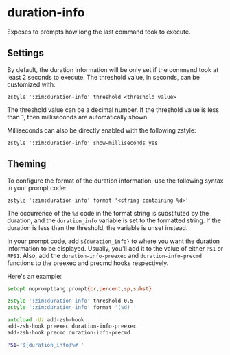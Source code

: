duration-info
=============

Exposes to prompts how long the last command took to execute.

Settings
--------

By default, the duration information will be only set if the command took at
least 2 seconds to execute. The threshold value, in seconds, can be customized
with:

    zstyle ':zim:duration-info' threshold <threshold value>

The threshold value can be a decimal number. If the threshold value is less than
1, then milliseconds are automatically shown.

Milliseconds can also be directly enabled with the following zstyle:

    zstyle ':zim:duration-info' show-milliseconds yes

Theming
-------

To configure the format of the duration information, use the following syntax in
your prompt code:

    zstyle ':zim:duration-info' format '<string containing %d>'

The occurrence of the `%d` code in the format string is substituted by the
duration, and the `duration_info` variable is set to the formatted string. If
the duration is less than the threshold, the variable is unset instead.

In your prompt code, add `${duration_info}` to where you want the duration
information to be displayed. Usually, you'll add it to the value of either `PS1`
or `RPS1`. Also, add the `duration-info-preexec` and `duration-info-precmd`
functions to the preexec and precmd hooks respectively.

Here's an example:
```zsh
setopt nopromptbang prompt{cr,percent,sp,subst}

zstyle ':zim:duration-info' threshold 0.5
zstyle ':zim:duration-info' format '(%d) '

autoload -Uz add-zsh-hook
add-zsh-hook preexec duration-info-preexec
add-zsh-hook precmd duration-info-precmd

PS1='${duration_info}%# '
```
